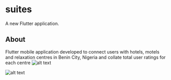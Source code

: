 # suites

A new Flutter application.

## About

Flutter mobile application developed to connect users with hotels, motels and relaxation centres in Benin City, Nigeria and collate total user ratings for each centre
![alt text](https://firebasestorage.googleapis.com/v0/b/suites-63800.appspot.com/o/suite1.png?alt=media&token=de58b0b3-a074-41c4-b474-500a417b5dae)

![alt text](https://firebasestorage.googleapis.com/v0/b/suites-63800.appspot.com/o/Suite2.png?alt=media&token=aed8f4e5-7b38-42b9-9b26-088f0236591b)



